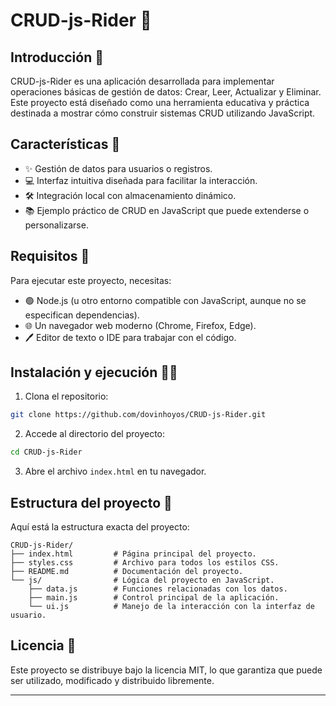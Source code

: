 # CRUD-js-Rider 🚀

## Introducción 📖

CRUD-js-Rider es una aplicación desarrollada para implementar operaciones básicas de gestión de datos: Crear, Leer, Actualizar y Eliminar. Este proyecto está diseñado como una herramienta educativa y práctica destinada a mostrar cómo construir sistemas CRUD utilizando JavaScript.

## Características 🌟

- ✨ Gestión de datos para usuarios o registros.
- 💻 Interfaz intuitiva diseñada para facilitar la interacción.
- 🛠️ Integración local con almacenamiento dinámico.
- 📚 Ejemplo práctico de CRUD en JavaScript que puede extenderse o personalizarse.

## Requisitos 🧰

Para ejecutar este proyecto, necesitas:

- 🟢 Node.js (u otro entorno compatible con JavaScript, aunque no se especifican dependencias).
- 🌐 Un navegador web moderno (Chrome, Firefox, Edge).
- 🖊️ Editor de texto o IDE para trabajar con el código.

## Instalación y ejecución 🚴‍♂️

1. Clona el repositorio:

```bash
git clone https://github.com/dovinhoyos/CRUD-js-Rider.git
```

2. Accede al directorio del proyecto:

```bash
cd CRUD-js-Rider
```

3. Abre el archivo `index.html` en tu navegador.

## Estructura del proyecto 📂

Aquí está la estructura exacta del proyecto:

```
CRUD-js-Rider/
├── index.html         # Página principal del proyecto.
├── styles.css         # Archivo para todos los estilos CSS.
├── README.md          # Documentación del proyecto.
└── js/                # Lógica del proyecto en JavaScript.
    ├── data.js        # Funciones relacionadas con los datos.
    ├── main.js        # Control principal de la aplicación.
    └── ui.js          # Manejo de la interacción con la interfaz de usuario.
```

## Licencia 📝

Este proyecto se distribuye bajo la licencia MIT, lo que garantiza que puede ser utilizado, modificado y distribuido libremente.

---

